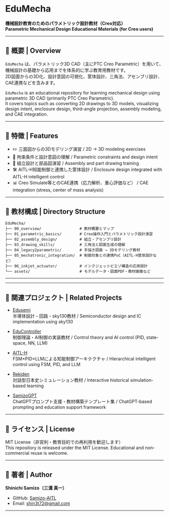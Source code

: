 # EduMecha

**機械設計教育のためのパラメトリック設計教材（Creo対応）**  
**Parametric Mechanical Design Educational Materials (for Creo users)**

---

## 📘 概要 | Overview

`EduMecha` は、パラメトリック3D CAD（主にPTC Creo Parametric）を用いて、機械設計の基礎から応用までを体系的に学ぶ教育用教材です。  
2D図面からの3D化、設計意図の可視化、筐体設計、三角法、アセンブリ設計、CAE連携などを含みます。

`EduMecha` is an educational repository for learning mechanical design using parametric 3D CAD (primarily PTC Creo Parametric).  
It covers topics such as converting 2D drawings to 3D models, visualizing design intent, enclosure design, third-angle projection, assembly modeling, and CAE integration.

---

## 🔧 特徴 | Features

- ✏️ 三面図からの3Dモデリング演習 / 2D → 3D modeling exercises
- 📐 拘束条件と設計意図の理解 / Parametric constraints and design intent
- 🧩 組立設計と部品図演習 / Assembly and part drawing training
- 🛠 AITL-H知能制御と連携した筐体設計 / Enclosure design integrated with AITL-H intelligent control
- 📊 Creo Simulate等とのCAE連携（応力解析、重心評価など） / CAE integration (stress, center of mass analysis)

---

## 🧱 教材構成 | Directory Structure

```text
EduMecha/
├── 00_overview/                 # 教材概要とマップ
├── 01_parametric_basics/        # Creo操作入門とパラメトリック設計演習
├── 02_assembly_design/          # 組立・アセンブリ設計
├── 03_drawing_skills/           # 三角法と図面生成の理解
├── 04_legacy2parametric/        # 手描き図面 → 3Dモデリング教材
├── 05_mechatronic_integration/  # 制御対象との連携PoC（AITL-H筐体設計など）
├── 06_inkjet_actuator/          # インクジェットピエゾ構造の応用設計
└── assets/                      # モデルデータ・図面PDF・教材画像など
```

---

---

## 🔗 関連プロジェクト | Related Projects

- [Edusemi](https://github.com/Samizo-AITL/Edusemi-v4x)  
  半導体設計・回路・sky130教材 / Semiconductor design and IC implementation using sky130

- [EduController](https://github.com/Samizo-AITL/EduController)  
  制御理論・AI制御の実装教材 / Control theory and AI control (PID, state-space, NN, LLM)

- [AITL-H](https://github.com/Samizo-AITL/AITL-H)  
  FSM×PID×LLMによる知能制御アーキテクチャ / Hierarchical intelligent control using FSM, PID, and LLM

- [Rekiden](https://github.com/Samizo-AITL/Rekiden)  
  対話型日本史シミュレーション教材 / Interactive historical simulation-based learning

- [SamizoGPT](https://github.com/Samizo-AITL/SamizoGPT)  
  ChatGPTプロンプト支援・教材構築テンプレート集 / ChatGPT-based prompting and education support framework

---

## 📜 ライセンス | License

MIT License（非営利・教育目的での再利用を歓迎します）  
This repository is released under the MIT License. Educational and non-commercial reuse is welcome.

---

## 📝 著者 | Author

**Shinichi Samizo（三溝 真一）**  
- GitHub: [Samizo-AITL](https://github.com/Samizo-AITL)  
- Email: shin3t72@gmail.com

---

